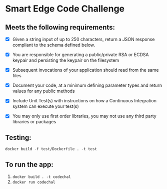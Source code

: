 # Smart Edge Code Challenge
## Meets the following requirements:
- [x] Given a string input of up to 250 characters, return a JSON response compliant to the schema defined below.
- [x] You are responsible for generating a public/private RSA or ECDSA keypair and persisting the keypair on the filesystem
- [x] Subsequent invocations of your application should read from the same files
- [x] Document your code, at a minimum defining parameter types and return values for any public methods
- [x] Include Unit Test(s) with instructions on how a Continuous Integration system can execute your test(s)
- [x] You may only use first order libraries, you may not use any third party libraries or packages


## Testing:

`docker build -f test/Dockerfile . -t test`

## To run the app:

1. `docker build . -t codechal`
2. `docker run codechal`

